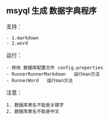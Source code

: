 ## msyql  生成 数据字典程序


支持：

    - 1.markdown
    - 2.word
    
运行：

    - 修改 数据库配置文件 config.properties
    - RunnerRunnerMarkdown   运行man方法
    - RunnerWord   运行man方法

    

注意：
    
    1. 数据库表名不能是关键字
    2. 数据库表名不能是中文
